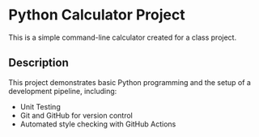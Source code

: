 # Python Calculator Project

This is a simple command-line calculator created for a class project.

## Description
This project demonstrates basic Python programming and the setup of a development pipeline, including:
* Unit Testing
* Git and GitHub for version control
* Automated style checking with GitHub Actions